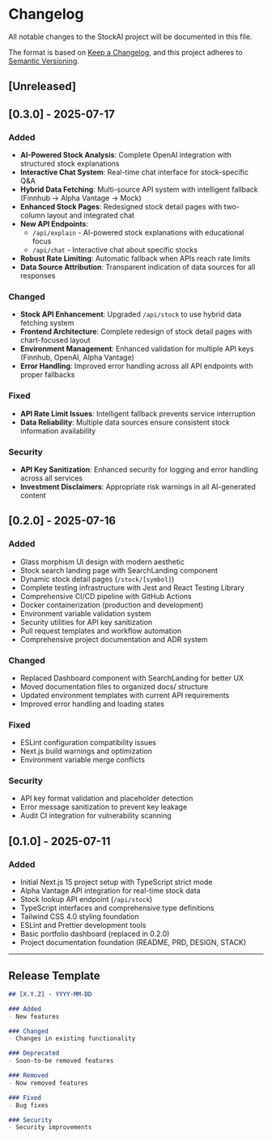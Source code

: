 # Changelog

All notable changes to the StockAI project will be documented in this file.

The format is based on [Keep a Changelog](https://keepachangelog.com/en/1.0.0/),
and this project adheres to [Semantic Versioning](https://semver.org/spec/v2.0.0.html).

## [Unreleased]

## [0.3.0] - 2025-07-17

### Added
- **AI-Powered Stock Analysis**: Complete OpenAI integration with structured stock explanations
- **Interactive Chat System**: Real-time chat interface for stock-specific Q&A
- **Hybrid Data Fetching**: Multi-source API system with intelligent fallback (Finnhub → Alpha Vantage → Mock)
- **Enhanced Stock Pages**: Redesigned stock detail pages with two-column layout and integrated chat
- **New API Endpoints**: 
  - `/api/explain` - AI-powered stock explanations with educational focus
  - `/api/chat` - Interactive chat about specific stocks
- **Robust Rate Limiting**: Automatic fallback when APIs reach rate limits
- **Data Source Attribution**: Transparent indication of data sources for all responses

### Changed
- **Stock API Enhancement**: Upgraded `/api/stock` to use hybrid data fetching system
- **Frontend Architecture**: Complete redesign of stock detail pages with chart-focused layout
- **Environment Management**: Enhanced validation for multiple API keys (Finnhub, OpenAI, Alpha Vantage)
- **Error Handling**: Improved error handling across all API endpoints with proper fallbacks

### Fixed
- **API Rate Limit Issues**: Intelligent fallback prevents service interruption
- **Data Reliability**: Multiple data sources ensure consistent stock information availability

### Security
- **API Key Sanitization**: Enhanced security for logging and error handling across all services
- **Investment Disclaimers**: Appropriate risk warnings in all AI-generated content

## [0.2.0] - 2025-07-16

### Added
- Glass morphism UI design with modern aesthetic
- Stock search landing page with SearchLanding component
- Dynamic stock detail pages (`/stock/[symbol]`)
- Complete testing infrastructure with Jest and React Testing Library
- Comprehensive CI/CD pipeline with GitHub Actions
- Docker containerization (production and development)
- Environment variable validation system
- Security utilities for API key sanitization
- Pull request templates and workflow automation
- Comprehensive project documentation and ADR system

### Changed
- Replaced Dashboard component with SearchLanding for better UX
- Moved documentation files to organized docs/ structure
- Updated environment templates with current API requirements
- Improved error handling and loading states

### Fixed
- ESLint configuration compatibility issues
- Next.js build warnings and optimization
- Environment variable merge conflicts

### Security
- API key format validation and placeholder detection
- Error message sanitization to prevent key leakage
- Audit CI integration for vulnerability scanning

## [0.1.0] - 2025-07-11

### Added
- Initial Next.js 15 project setup with TypeScript strict mode
- Alpha Vantage API integration for real-time stock data
- Stock lookup API endpoint (`/api/stock`)
- TypeScript interfaces and comprehensive type definitions
- Tailwind CSS 4.0 styling foundation
- ESLint and Prettier development tools
- Basic portfolio dashboard (replaced in 0.2.0)
- Project documentation foundation (README, PRD, DESIGN, STACK)

---

## Release Template

```markdown
## [X.Y.Z] - YYYY-MM-DD

### Added
- New features

### Changed
- Changes in existing functionality

### Deprecated
- Soon-to-be removed features

### Removed
- Now removed features

### Fixed
- Bug fixes

### Security
- Security improvements
```